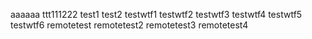aaaaaa
ttt111222
test1
test2
testwtf1
testwtf2
testwtf3
testwtf4
testwtf5
testwtf6
remotetest
remotetest2
remotetest3
remotetest4
